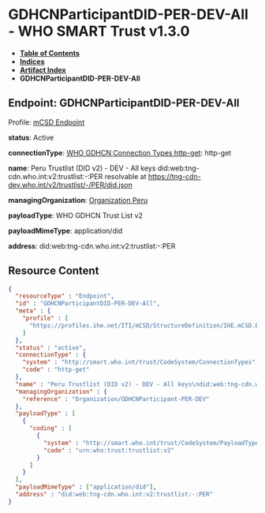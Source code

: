 # GDHCNParticipantDID-PER-DEV-All - WHO SMART Trust v1.3.0

* [**Table of Contents**](toc.md)
* [**Indices**](indices.md)
* [**Artifact Index**](artifacts.md)
* **GDHCNParticipantDID-PER-DEV-All**

## Endpoint: GDHCNParticipantDID-PER-DEV-All

Profile: [mCSD Endpoint](https://profiles.ihe.net/ITI/mCSD/4.0.0/StructureDefinition-IHE.mCSD.Endpoint.html)

**status**: Active

**connectionType**: [WHO GDHCN Connection Types http-get](CodeSystem-ConnectionTypes.md#ConnectionTypes-http-get): http-get

**name**: Peru Trustlist (DID v2) - DEV - All keys did:web:tng-cdn.who.int:v2:trustlist:-:PER resolvable at https://tng-cdn-dev.who.int/v2/trustlist/-/PER/did.json

**managingOrganization**: [Organization Peru](Organization-GDHCNParticipant-PER-DEV.md)

**payloadType**: WHO GDHCN Trust List v2

**payloadMimeType**: application/did

**address**: did:web:tng-cdn.who.int:v2:trustlist:-:PER



## Resource Content

```json
{
  "resourceType" : "Endpoint",
  "id" : "GDHCNParticipantDID-PER-DEV-All",
  "meta" : {
    "profile" : [
      "https://profiles.ihe.net/ITI/mCSD/StructureDefinition/IHE.mCSD.Endpoint"
    ]
  },
  "status" : "active",
  "connectionType" : {
    "system" : "http://smart.who.int/trust/CodeSystem/ConnectionTypes",
    "code" : "http-get"
  },
  "name" : "Peru Trustlist (DID v2) - DEV - All keys\ndid:web:tng-cdn.who.int:v2:trustlist:-:PER\nresolvable at https://tng-cdn-dev.who.int/v2/trustlist/-/PER/did.json",
  "managingOrganization" : {
    "reference" : "Organization/GDHCNParticipant-PER-DEV"
  },
  "payloadType" : [
    {
      "coding" : [
        {
          "system" : "http://smart.who.int/trust/CodeSystem/PayloadTypes",
          "code" : "urn:who:trust:trustlist:v2"
        }
      ]
    }
  ],
  "payloadMimeType" : ["application/did"],
  "address" : "did:web:tng-cdn.who.int:v2:trustlist:-:PER"
}

```
